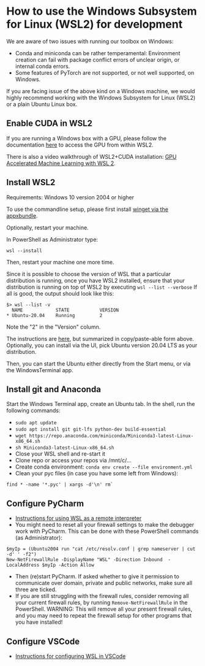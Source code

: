 # How to use the Windows Subsystem for Linux (WSL2) for development

We are aware of two issues with running our toolbox on Windows:

- Conda and miniconda can be rather temperamental: Environment creation can fail with package conflict errors of unclear
  origin, or internal conda errors.
- Some features of PyTorch are not supported, or not well supported, on Windows.

If you are facing issue of the above kind on a Windows machine, we would highly recommend working with the Windows
Subsystem for Linux (WSL2) or a plain Ubuntu Linux box.

## Enable CUDA in WSL2

If you are running a Windows box with a GPU, please follow the documentation
[here](https://docs.microsoft.com/en-us/windows/win32/direct3d12/gpu-cuda-in-wsl) to access the GPU from within WSL2.

There is also a video walkthrough of WSL2+CUDA installation:
[GPU Accelerated Machine Learning with WSL 2](https://channel9.msdn.com/Shows/Tabs-vs-Spaces/GPU-Accelerated-Machine-Learning-with-WSL-2).

## Install WSL2

Requirements: Windows 10 version 2004 or higher

To use the commandline setup, please first install
[winget via the appxbundle](https://github.com/microsoft/winget-cli/releases).

Optionally, restart your machine.

In PowerShell as Administrator type:

```shell
wsl --install
```

Then, restart your machine one more time.

Since it is possible to choose the version of WSL that a particular distribution is running, once you have WSL2
installed, ensure that your distribution is running on top of WSL2 by executing
`wsl --list --verbose`
If all is good, the output should look like this:

```shell
$> wsl --list -v
  NAME            STATE           VERSION
* Ubuntu-20.04    Running         2
```

Note the "2" in the "Version" column.

The instructions are [here](https://docs.microsoft.com/en-us/windows/wsl/install), but summarized in copy/paste-able form above. Optionally, you can install via the UI, pick Ubuntu version 20.04 LTS as your distribution.

Then, you can start the Ubuntu either directly from the Start menu, or via the WindowsTerminal app.

## Install git and Anaconda

Start the Windows Terminal app, create an Ubuntu tab. In the shell, run the following commands:

- `sudo apt update`
- `sudo apt install git git-lfs python-dev build-essential`
- `wget https://repo.anaconda.com/miniconda/Miniconda3-latest-Linux-x86_64.sh`
- `sh Miniconda3-latest-Linux-x86_64.sh`
- Close your WSL shell and re-start it
- Clone repo or access your repos via /mnt/c/...
- Create conda environment: `conda env create --file environment.yml`
- Clean your pyc files (in case you have some left from Windows):

```shell
find * -name '*.pyc' | xargs -d'\n' rm`
```

## Configure PyCharm

- [Instructions for using WSL as a remote interpreter](https://www.jetbrains.com/help/pycharm/using-wsl-as-a-remote-interpreter.html)
- You might need to reset all your firewall settings to make the debugger work with PyCharm. This can be done with these
  PowerShell commands (as Administrator):

```shell
$myIp = (Ubuntu2004 run "cat /etc/resolv.conf | grep nameserver | cut -d' ' -f2")
New-NetFirewallRule -DisplayName "WSL" -Direction Inbound  -LocalAddress $myIp -Action Allow
```

- Then (re)start PyCharm. If asked whether to give it permission to communicate over domain, private and public
  networks, make sure all three are ticked.
- If you are still struggling with the firewall rules, consider removing all your current firewall rules, by running
  `Remove-NetFirewallRule` in the PowerShell. WARNING: This will remove all your present firewall rules, and you may
  need to repeat the firewall setup for other programs that you have installed!

## Configure VSCode

- [Instructions for configuring WSL in VSCode](https://code.visualstudio.com/docs/remote/wsl)

